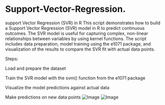 # Support-Vector-Regression.
support Vector Regression (SVR) in R
This script demonstrates how to build a Support Vector Regression (SVR) model in R to predict continuous outcomes. The SVR model is useful for capturing complex, non-linear relationships between variables by using kernel functions. The script includes data preparation, model training using the e1071 package, and visualization of the results to compare the SVR fit with actual data points.

Steps:

Load and prepare the dataset

Train the SVR model with the svm() function from the e1071 package

Visualize the model predictions against actual data

Make predictions on new data points
![Image](https://github.com/user-attachments/assets/087909e9-08cb-487b-82cc-451f6d0c5499)
![Image](https://github.com/user-attachments/assets/89dc1678-bbfc-4763-bf47-224abd099072)
